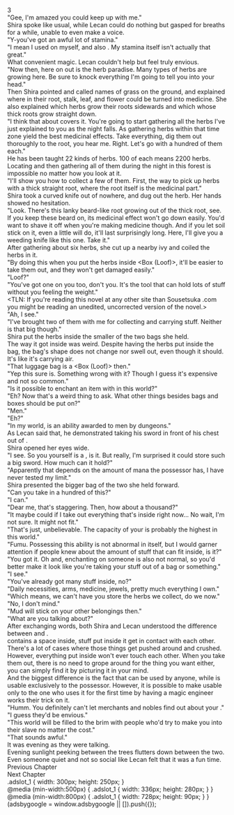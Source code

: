 3<br/>
"Gee, I'm amazed you could keep up with me."<br/>
Shira spoke like usual, while Lecan could do nothing but gasped for breaths for a while, unable to even make a voice.<br/>
"Y-you've got an awful lot of stamina."<br/>
"I mean I used <Acceleration> on myself, and also <Recovery>. My stamina itself isn't actually that great."<br/>
What convenient magic. Lecan couldn't help but feel truly envious.<br/>
"Now then, here on out is the herb paradise. Many types of herbs are growing here. Be sure to knock everything I'm going to tell you into your head."<br/>
Then Shira pointed and called names of grass on the ground, and explained where in their root, stalk, leaf, and flower could be turned into medicine. She also explained which herbs grow their roots sidewards and which whose thick roots grow straight down.<br/>
"I think that about covers it. You're going to start gathering all the herbs I've just explained to you as the night falls. As gathering herbs within that time zone yield the best medicinal effects. Take everything, dig them out thoroughly to the root, you hear me. Right. Let's go with a hundred of them each."<br/>
He has been taught 22 kinds of herbs. 100 of each means 2200 herbs. Locating and then gathering all of them during the night in this forest is impossible no matter how you look at it.<br/>
"I'll show you how to collect a few of them. First, the way to pick up herbs with a thick straight root, where the root itself is the medicinal part."<br/>
Shira took a curved knife out of nowhere, and dug out the herb. Her hands showed no hesitation.<br/>
"Look. There's this lanky beard-like root growing out of the thick root, see. If you keep these beard on, its medicinal effect won't go down easily. You'd want to shave it off when you're making medicine though. And if you let soil stick on it, even a little will do, it'll last surprisingly long. Here, I'll give you a weeding knife like this one. Take it."<br/>
After gathering about six herbs, she cut up a nearby ivy and coiled the herbs in it.<br/>
"By doing this when you put the herbs inside <Box (Loof)>, it'll be easier to take them out, and they won't get damaged easily."<br/>
"Loof?"<br/>
"You've got one on you too, don't you. It's the tool that can hold lots of stuff without you feeling the weight."<br/>
<TLN: If you're reading this novel at any other site than Sousetsuka .com you might be reading an unedited, uncorrected version of the novel.><br/>
"Ah, I see."<br/>
"I've brought two of them with me for collecting and carrying stuff. Neither is that big though."<br/>
Shira put the herbs inside the smaller of the two bags she held.<br/>
The way it got inside was weird. Despite having the herbs put inside the bag, the bag's shape does not change nor swell out, even though it should. It's like it's carrying air.<br/>
"That luggage bag is a <Box (Loof)> then."<br/>
"Yep this sure is. Something wrong with it? Though I guess it's expensive and not so common."<br/>
"Is it possible to enchant an item with <Loof> in this world?"<br/>
"Eh? Now that's a weird thing to ask. What other things besides bags and boxes should <Box> be put on?"<br/>
"Men."<br/>
"Eh?"<br/>
"In my world, <Storage> is an ability awarded to men by dungeons."<br/>
As Lecan said that, he demonstrated taking his sword in front of his chest out of <Storage>.<br/>
Shira opened her eyes wide.<br/>
"I see. So you yourself is a <Box>, is it. But really, I'm surprised it could store such a big sword. How much can it hold?"<br/>
"Apparently that depends on the amount of mana the possessor has, I have never tested my limit."<br/>
Shira presented the bigger bag of the two she held forward.<br/>
"Can you take in a hundred of this?"<br/>
"I can."<br/>
"Dear me, that's staggering. Then, how about a thousand?"<br/>
"It maybe could if I take out everything that's inside right now... No wait, I'm not sure. It might not fit."<br/>
"That's just, unbelievable. The capacity of your <Box> is probably the highest in this world."<br/>
"Fumu. Possessing this ability is not abnormal in itself, but I would garner attention if people knew about the amount of stuff that can fit inside, is it?"<br/>
"You got it. Oh and, enchanting <Box> on someone is also not normal, so you'd better make it look like you're taking your stuff out of a bag or something."<br/>
"I see."<br/>
"You've already got many stuff inside, no?"<br/>
"Daily necessities, arms, medicine, jewels, pretty much everything I own."<br/>
"Which means, we can't have you store the herbs we collect, do we now."<br/>
"No, I don't mind."<br/>
"Mud will stick on your other belongings then."<br/>
"What are you talking about?"<br/>
After exchanging words, both Shira and Lecan understood the difference between <Box> and <Storage>.<br/>
<Box> contains a space inside, stuff put inside it get in contact with each other. There's a lot of cases where those things get pushed around and crushed.<br/>
However, everything put inside <Storage> won't ever touch each other. When you take them out, there is no need to grope around for the thing you want either, you can simply find it by picturing it in your mind.<br/>
And the biggest difference is the fact that <Box> can be used by anyone, while <Storage> is usable exclusively to the possessor. However, it is possible to make <Box> usable only to the one who uses it for the first time by having a magic engineer works their trick on it.<br/>
"Humm. You definitely can't let merchants and nobles find out about your <Storage>."<br/>
"I guess they'd be envious."<br/>
"This world will be filled to the brim with people who'd try to make you into their slave no matter the cost."<br/>
"That sounds awful."<br/>
It was evening as they were talking.<br/>
Evening sunlight peeking between the trees flutters down between the two. Even someone quiet and not so social like Lecan felt that it was a fun time.<br/>
Previous Chapter<br/>
Next Chapter <br/>
.adslot_1 { width: 300px; height: 250px; }<br/>
@media (min-width:500px) { .adslot_1 { width: 336px; height: 280px; } }<br/>
@media (min-width:800px) { .adslot_1 { width: 728px; height: 90px; } }<br/>
(adsbygoogle = window.adsbygoogle || []).push({});<br/>
